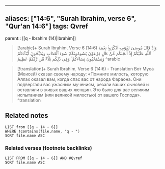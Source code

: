 
---
aliases: ["14:6", "Surah Ibrahim, verse 6", "Qur'an 14:6"]
tags: Qvref
---

parent:: [[q - Ibrahim (14)|Ibrahim]]

> [!arabic]+ Surah Ibrahim, Verse 6 (14:6)
> <span class="quran-arabic">وَإِذْ قَالَ مُوسَىٰ لِقَوْمِهِ ٱذْكُرُوا۟ نِعْمَةَ ٱللَّهِ عَلَيْكُمْ إِذْ أَنجَىٰكُم مِّنْ ءَالِ فِرْعَوْنَ يَسُومُونَكُمْ سُوٓءَ ٱلْعَذَابِ وَيُذَبِّحُونَ أَبْنَآءَكُمْ وَيَسْتَحْيُونَ نِسَآءَكُمْ ۚ وَفِى ذَٰلِكُم بَلَآءٌ مِّن رَّبِّكُمْ عَظِيمٌ</span>
^arabic

> [!translation]+ Surah Ibrahim, Verse 6 (14:6) - Translation
> Вот Муса (Моисей) сказал своему народу: «Помните милость, которую Аллах оказал вам, когда спас вас от народа Фараона. Они подвергали вас ужасным мучениям, резали ваших сыновей и оставляли в живых ваших женщин. Это было для вас великим испытанием (или великой милостью) от вашего Господа».
^translation



## Related notes
```dataview
LIST from [[q - 14 - 6]]
WHERE !contains(file.name, "q - ")
SORT file.name ASC
```

### Related verses (footnote backlinks)
```dataview
LIST FROM [[q - 14 - 6]] AND #Qvref
SORT file.name ASC
```

